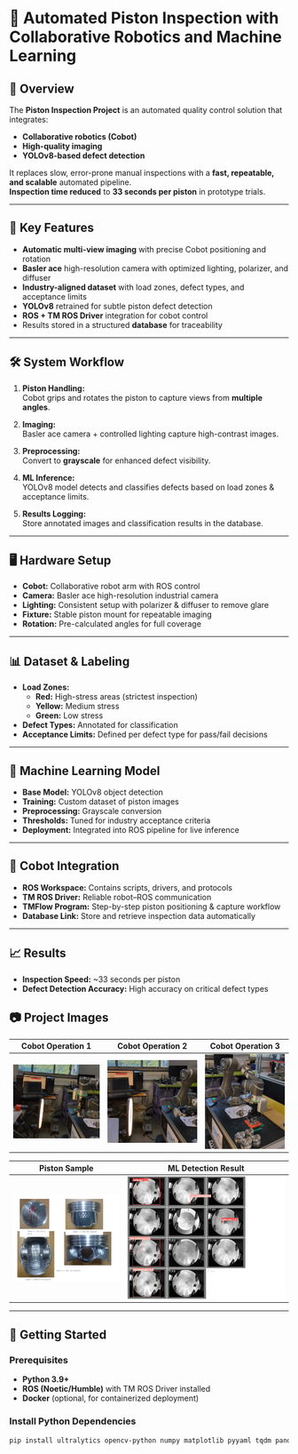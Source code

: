 # 🔎 Automated Piston Inspection with Collaborative Robotics and Machine Learning

## 📌 Overview
The **Piston Inspection Project** is an automated quality control solution that integrates:
- **Collaborative robotics (Cobot)**
- **High-quality imaging**
- **YOLOv8-based defect detection**  

It replaces slow, error-prone manual inspections with a **fast, repeatable, and scalable** automated pipeline.  
**Inspection time reduced** to **33 seconds per piston** in prototype trials.

---

## 🚀 Key Features
- **Automatic multi-view imaging** with precise Cobot positioning and rotation
- **Basler ace** high-resolution camera with optimized lighting, polarizer, and diffuser
- **Industry-aligned dataset** with load zones, defect types, and acceptance limits
- **YOLOv8** retrained for subtle piston defect detection
- **ROS + TM ROS Driver** integration for cobot control
- Results stored in a structured **database** for traceability

---

## 🛠 System Workflow
1. **Piston Handling:**  
   Cobot grips and rotates the piston to capture views from **multiple angles**.

2. **Imaging:**  
   Basler ace camera + controlled lighting capture high-contrast images.

3. **Preprocessing:**  
   Convert to **grayscale** for enhanced defect visibility.

4. **ML Inference:**  
   YOLOv8 model detects and classifies defects based on load zones & acceptance limits.

5. **Results Logging:**  
   Store annotated images and classification results in the database.

---

## 🖥 Hardware Setup
- **Cobot:** Collaborative robot arm with ROS control
- **Camera:** Basler ace high-resolution industrial camera
- **Lighting:** Consistent setup with polarizer & diffuser to remove glare
- **Fixture:** Stable piston mount for repeatable imaging
- **Rotation:** Pre-calculated angles for full coverage

---

## 📊 Dataset & Labeling
- **Load Zones:**  
  - **Red:** High-stress areas (strictest inspection)  
  - **Yellow:** Medium stress  
  - **Green:** Low stress
- **Defect Types:** Annotated for classification
- **Acceptance Limits:** Defined per defect type for pass/fail decisions

---

## 🤖 Machine Learning Model
- **Base Model:** YOLOv8 object detection
- **Training:** Custom dataset of piston images
- **Preprocessing:** Grayscale conversion
- **Thresholds:** Tuned for industry acceptance criteria
- **Deployment:** Integrated into ROS pipeline for live inference

---

## 🔧 Cobot Integration
- **ROS Workspace:** Contains scripts, drivers, and protocols
- **TM ROS Driver:** Reliable robot–ROS communication
- **TMFlow Program:** Step-by-step piston positioning & capture workflow
- **Database Link:** Store and retrieve inspection data automatically

---

## 📈 Results
- **Inspection Speed:** ~33 seconds per piston
- **Defect Detection Accuracy:** High accuracy on critical defect types

## 📷 Project Images

| Cobot Operation 1 | Cobot Operation 2 | Cobot Operation 3 |
|-------------------|-------------------|-------------------|
| ![Cobot 1](figures/cobot1.png) | ![Cobot 2](figures/cobot2.png) | ![Cobot 3](figures/cobot3.png) |

| Piston Sample | ML Detection Result |
|---------------|---------------------|
| ![Piston](figures/pistons.png) | ![ML Result](figures/results.png) |

---

## 🚀 Getting Started

### Prerequisites
- **Python 3.9+**
- **ROS (Noetic/Humble)** with TM ROS Driver installed
- **Docker** (optional, for containerized deployment)

### Install Python Dependencies
```bash
pip install ultralytics opencv-python numpy matplotlib pyyaml tqdm pandas
